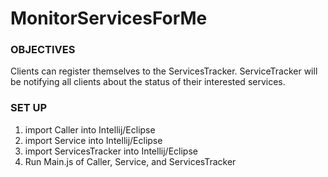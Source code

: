 # MonitorServicesForMe

### OBJECTIVES
Clients can register themselves to the ServicesTracker. 
ServiceTracker will be notifying all clients about the status of their interested services.

### SET UP
1. import Caller into Intellij/Eclipse
2. import Service into Intellij/Eclipse
3. import ServicesTracker into Intellij/Eclipse
4. Run Main.js of Caller, Service, and ServicesTracker


